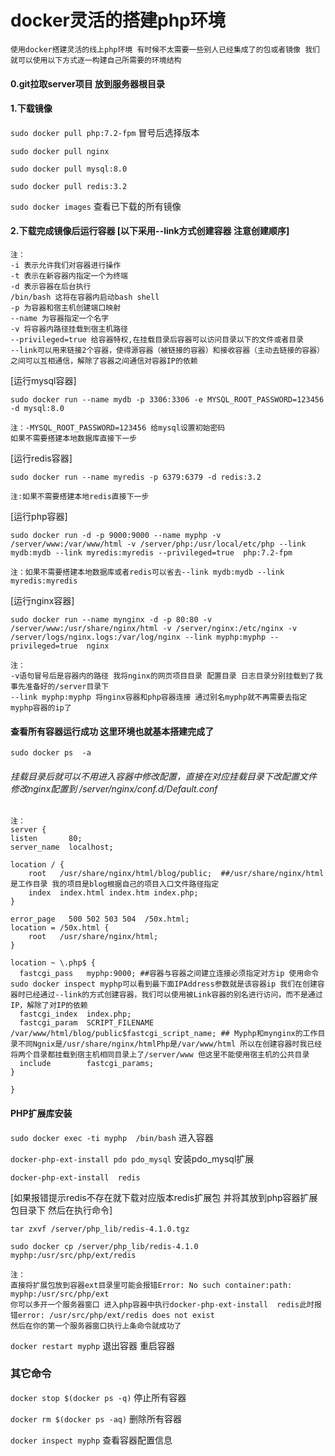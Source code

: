 # docker灵活的搭建php环境
`使用docker搭建灵活的线上php环境 有时候不太需要一些别人已经集成了的包或者镜像 我们就可以使用以下方式逐一构建自己所需要的环境结构`

####  0.git拉取server项目 放到服务器根目录

#### 1.下载镜像
`sudo docker pull php:7.2-fpm`   冒号后选择版本

`sudo docker pull nginx`

`sudo docker pull mysql:8.0`

`sudo docker pull redis:3.2`

`sudo docker images`  查看已下载的所有镜像

#### 2.下载完成镜像后运行容器 [以下采用--link方式创建容器 注意创建顺序]
    注：
    -i 表示允许我们对容器进行操作
    -t 表示在新容器内指定一个为终端
    -d 表示容器在后台执行
    /bin/bash 这将在容器内启动bash shell
    -p 为容器和宿主机创建端口映射
    --name 为容器指定一个名字
    -v 将容器内路径挂载到宿主机路径
    --privileged=true 给容器特权,在挂载目录后容器可以访问目录以下的文件或者目录
    --link可以用来链接2个容器，使得源容器（被链接的容器）和接收容器（主动去链接的容器）之间可以互相通信，解除了容器之间通信对容器IP的依赖
    
 [运行mysql容器]

`sudo docker run --name mydb -p 3306:3306 -e MYSQL_ROOT_PASSWORD=123456 -d mysql:8.0`

    注：-MYSQL_ROOT_PASSWORD=123456 给mysql设置初始密码
    如果不需要搭建本地数据库直接下一步


 [运行redis容器]

`sudo docker run --name myredis -p 6379:6379 -d redis:3.2` 

    注:如果不需要搭建本地redis直接下一步

 [运行php容器]

`sudo docker run -d -p 9000:9000 --name myphp -v /server/www:/var/www/html -v /server/php:/usr/local/etc/php --link mydb:mydb --link myredis:myredis --privileged=true  php:7.2-fpm`

    注：如果不需要搭建本地数据库或者redis可以省去--link mydb:mydb --link myredis:myredis


[运行nginx容器] 

`sudo docker run --name mynginx -d -p 80:80 -v /server/www:/usr/share/nginx/html -v /server/nginx:/etc/nginx -v /server/logs/nginx.logs:/var/log/nginx --link myphp:myphp --privileged=true  nginx`
    
    注：
    -v语句冒号后是容器内的路径 我将nginx的网页项目目录 配置目录 日志目录分别挂载到了我事先准备好的/server目录下
    --link myphp:myphp 将nginx容器和php容器连接 通过别名myphp就不再需要去指定myphp容器的ip了 


#### 查看所有容器运行成功 这里环境也就基本搭建完成了
`sudo docker ps  -a` 

###### 挂载目录后就可以不用进入容器中修改配置，直接在对应挂载目录下改配置文件 修改nginx配置到 /server/nginx/conf.d/Default.conf
    注：
    server {
    listen       80;
    server_name  localhost;

    location / {
        root   /usr/share/nginx/html/blog/public;  ##/usr/share/nginx/html是工作目录 我的项目是blog根据自己的项目入口文件路径指定
        index  index.html index.htm index.php;
    }

    error_page   500 502 503 504  /50x.html;
    location = /50x.html {
        root   /usr/share/nginx/html;
    }

    location ~ \.php$ {
      fastcgi_pass   myphp:9000; ##容器与容器之间建立连接必须指定对方ip 使用命令sudo docker inspect myphp可以看到最下面IPAddress参数就是该容器ip 我们在创建容器时已经通过--link的方式创建容器，我们可以使用被Link容器的别名进行访问，而不是通过IP，解除了对IP的依赖
      fastcgi_index  index.php;
      fastcgi_param  SCRIPT_FILENAME  /var/www/html/blog/public$fastcgi_script_name; ## Myphp和mynginx的工作目录不同Ngnix是/usr/share/nginx/htmlPhp是/var/www/html 所以在创建容器时我已经将两个目录都挂载到宿主机相同目录上了/server/www 但这里不能使用宿主机的公共目录
      include        fastcgi_params;
    }
    
    }
    
#### PHP扩展库安装

`sudo docker exec -ti myphp  /bin/bash`  进入容器

`docker-php-ext-install pdo pdo_mysql`  安装pdo_mysql扩展

`docker-php-ext-install  redis`

[如果报错提示redis不存在就下载对应版本redis扩展包 并将其放到php容器扩展包目录下 然后在执行命令]

`tar zxvf /server/php_lib/redis-4.1.0.tgz`

`sudo docker cp /server/php_lib/redis-4.1.0 myphp:/usr/src/php/ext/redis`

    注：
    直接将扩展包放到容器ext目录里可能会报错Error: No such container:path: myphp:/usr/src/php/ext
    你可以多开一个服务器窗口 进入php容器中执行docker-php-ext-install  redis此时报错error: /usr/src/php/ext/redis does not exist
    然后在你的第一个服务器窗口执行上条命令就成功了


`docker restart myphp`  退出容器 重启容器


### 其它命令
`docker stop $(docker ps -q)`  停止所有容器

`docker rm $(docker ps -aq)`  删除所有容器

`docker inspect myphp`  查看容器配置信息
